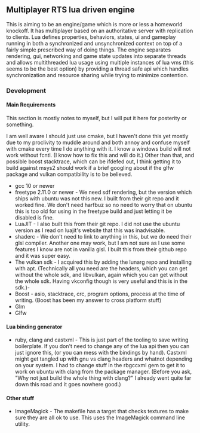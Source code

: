 ## Multiplayer RTS lua driven engine

This is aiming to be an engine/game which is more or less a homeworld knockoff. It has multiplayer based on an authoritative server with replication to clients. Lua defines properties, behaviors, states, ui and gameplay running in both a synchronized and unsynchronized context on top of a fairly simple prescribed way of doing things. The engine separates rendering, gui, networking and game state updates into separate threads and allows multithreaded lua usage using multiple instances of lua vms (this seems to be the best option) by providing a thread safe api which handles synchronization and resource sharing while trying to minimize contention.

### Development

#### Main Requirements

This section is mostly notes to myself, but I will put it here for posterity or something.

I am well aware I should just use cmake, but I haven't done this yet mostly due to my proclivity to muddle around and both annoy and confuse myself with cmake every time I do anything with it. I know a windows build will not work without fcntl. (I know how to fix this and will do it.) Other than that, and possible boost stacktrace, which can be ifdefed out, I think getting it to build against msys2 should work if a brief googling about if the glfw package and vulkan compatibility is to be believed.

 * gcc 10 or newer
 * freetype 2.11.0 or newer - We need sdf rendering, but the version which ships with ubuntu was not this new. I built from their git repo and it worked fine. We don't need harfbuz so no need to worry that on ubuntu this is too old for using in the freetype build and just letting it be disabled is fine.
 * LuaJIT - I also built this from their git repo. I did not use the ubuntu version as I read on luajit's website that this was inadvisable.
 * shaderc - We don't need to link to anything in this, but we do need their glsl compiler. Another one may work, but I am not sure as I use some features I know are not in vanilla glsl. I built this from their github repo and it was super easy.
 * The vulkan sdk - I acquired this by adding the lunarg repo and installing with apt. (Technically all you need are the headers, which you can get without the whole sdk, and libvulkan, again which you can get without the whole sdk. Having vkconfig though is very useful and this is in the sdk.)-
 * Boost - asio, stacktrace, crc, program options, process at the time of writing. (Boost has been my answer to cross platform stuff)
 * Glm
 * Glfw

#### Lua binding generator

 * ruby, clang and castxml - This is just part of the tooling to save writing boilerplate. If you don't need to change any of the lua api then you can just ignore this, (or you can mess with the bindings by hand). Castxml might get tangled up with gnu vs clang headers and whatnot depending on your system. I had to change stuff in the rbgccxml gem to get it to work on ubuntu with clang from the package manager. (Before you ask, "Why not just build the whole thing with clang?" I already went quite far down this road and it goes nowhere good.)

#### Other stuff

 * ImageMagick - The makefile has a target that checks textures to make sure they are all ok to use. This uses the ImageMagick command line utility.
